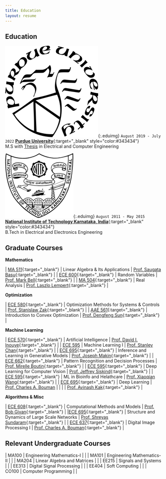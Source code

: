 ```yaml
---
title: Education
layout: resume
---
```


## Education

![](/images/purdue-logo.png){:.eduimg}
`August 2019 - July 2022`
[__Purdue University__](https://www.purdue.edu/){:target="_blank" style="color:#343434"}
<br/>M.S with [Thesis](/publications#t1) in Electrical and Computer Engineering

![](/images/nitk-logo.png){:.eduimg}
`August 2011 - May 2015`
[__National Institute of Technology Karnataka, India__](https://www.nitk.ac.in/){:target="_blank" style="color:#343434"}
<br/>B.Tech in Electrical and Electronics Engineering


## Graduate Courses

<style>
table td:first-of-type {
    width: 20%;
}
table td:nth-of-type(2) {
    width: 48%;
    padding-right: 2%;
}
table td:nth-of-type(3) {
    width: 30%;
}
</style>

**Mathematics**

| [MA 511](https://www.math.purdue.edu/academic/courses/coursepage?subject=MA&course=51100){:target="_blank"} | Linear Algebra & Its Applications | [Prof. Saugata Basu](https://www.math.purdue.edu/~sbasu/){:target="_blank"} |
| [ECE 600](https://engineering.purdue.edu/ECE/Academics/Undergraduates/UGO/pdf/UGO/Policies/UGO/CourseInfo/courseInfo?courseid=145&show=true&type=grad){:target="_blank"} | Random Variables | [Prof. Mark Bell](https://engineering.purdue.edu/ECE/People/ptPeopleListing?group_id=2571&resource_id=3137){:target="_blank"} |
| [MA 504](https://www.math.purdue.edu/academic/courses/coursepage?subject=MA&course=50400){:target="_blank"} | Real Analysis | [Prof. Laszlo Lempert](https://www.math.purdue.edu/~lempert/){:target="_blank"} |


**Optimization**

| [ECE 580](https://engineering.purdue.edu/ECE/Academics/Graduates/Undergraduates/UGO/CourseInfo/courseInfo?courseid=643&show=true&type=grad){:target="_blank"} | Optimization Methods for Systems & Controls | [Prof. Stanislaw Zak](https://engineering.purdue.edu/ECE/People/ptProfile?resource_id=3272){:target="_blank"} |
| [AAE 561](https://catalog.purdue.edu/preview_course_nopop.php?catoid=9&coid=89885){:target="_blank"} | Introduction to Convex Optimization | [Prof. Dengfeng Sun](https://web.ics.purdue.edu/~dsun/){:target="_blank"} |

**Machine Learning**

| [ECE 570](https://www.davidinouye.com/course/ece57000-fall-2021/){:target="_blank"} | Artificial Intelligence | [Prof. David I. Inouye](https://www.davidinouye.com/){:target="_blank"} |
| [ECE 595](https://engineering.purdue.edu/ECE/Academics/Undergraduates/UGO/pdf/UGO/Policies/UGO/CourseInfo/courseInfo?courseid=739&show=true&type=undergrad) | Machine Learning I | [Prof. Stanley Chan](https://engineering.purdue.edu/ECE/People?resource_id=111901&group_id=2571){:target="_blank"} |
| [ECE 695](https://engineering.purdue.edu/online/courses/generative-models){:target="_blank"} | Inference and Learning in Generative Models | [Prof. Joseph Makin](https://engineering.purdue.edu/MakinLab/people){:target="_blank"} |
| [ECE 662](https://engineering.purdue.edu/ECE/Academics/Undergraduates/UGO/CourseInfo/courseInfo?courseid=190&show=true&type=grad){:target="_blank"} | Pattern Recognition and Decision Processes | [Prof. Mirelle Boutin](https://engineering.purdue.edu/ECE/People/ptPeopleListing?group_id=2571&resource_id=3165){:target="_blank"} |
| [ECE 595](https://engineering.purdue.edu/ece595cv/){:target="_blank"} | Deep Learning for Computer Vision | [Prof. Jeffrey Siskind](https://engineering.purdue.edu/~qobi/){:target="_blank"} |
| [ECE 595](https://engineering.purdue.edu/ece695bh/){:target="_blank"} | ML in Bioinfo and Helathcare | [Prof. Xiaoqian Wang](https://sites.google.com/site/joyxqwang/){:target="_blank"} |
| [ECE 695](https://engineering.purdue.edu/DeepLearn/){:target="_blank"} | Deep Learning | [Prof. Charles A. Bouman](https://engineering.purdue.edu/~bouman/) |
| | | [Prof. Avinash Kak](https://engineering.purdue.edu/kak/){:target="_blank"} |

**Algorithms & Misc**

| [ECE 608](https://engineering.purdue.edu/ECE/Academics/Undergraduates/UGO/CourseInfo/courseInfo?courseid=149.0&show=true&type=grad){:target="_blank"} | Computational Methods and Models | [Prof. Bob Givan](https://engineering.purdue.edu/ECE/People/ptPeopleListing?group_id=2571&resource_id=3234){:target="_blank"} |
|[ECE 695](https://engineering.purdue.edu/ECE/Academics/Undergraduates/UGO/CourseInfo/courseInfo?courseid=643&show=true&type=grad){:target="_blank"} | Structure and Dynamics of Large Scale Networks | [Prof. Shreyas Sundaram](https://www.cerias.purdue.edu/site/people/faculty/view/1638){:target="_blank"} |
| [ECE 637](https://engineering.purdue.edu/~bouman/ece637/){:target="_blank"} | Digital Image Processing I | [Prof. Charles A. Bouman](https://engineering.purdue.edu/~bouman/){:target="_blank"} |


## Relevant Undergraduate Courses

| MA100 | Engineering Mathematics-I | |
| MA101 | Engineering Mathematics-II | | 
| MA204 | Linear Algebra and Matrices | |
| EE215 | Signals and Systems | |
| EE313 | Digital Signal Processing | |
| EE404 | Soft Computing | |
| CO100 | Computer Programming | |
